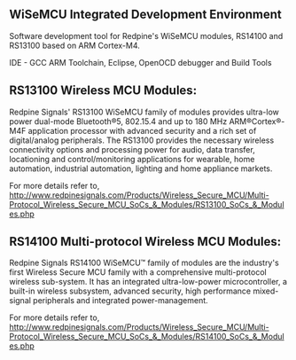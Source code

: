 WiSeMCU Integrated Development Environment
-------------------------------------------------------------

Software development tool for Redpine's WiSeMCU modules, RS14100 and RS13100 based on ARM Cortex-M4.

IDE - GCC ARM Toolchain, Eclipse, OpenOCD debugger and Build Tools

RS13100 Wireless MCU Modules:
----------------------------
Redpine Signals' RS13100 WiSeMCU family of modules provides ultra-low power dual-mode Bluetooth®5, 802.15.4 and up to 180 MHz ARM®Cortex®-M4F application processor with advanced security and a rich set of digital/analog peripherals. The RS13100 provides the necessary wireless connectivity options and processing power for audio, data transfer, locationing and control/monitoring applications for wearable, home automation, industrial automation, lighting and home appliance markets.

For more details refer to,
http://www.redpinesignals.com/Products/Wireless_Secure_MCU/Multi-Protocol_Wireless_Secure_MCU_SoCs_&_Modules/RS13100_SoCs_&_Modules.php 

RS14100 Multi-protocol Wireless MCU Modules:
-------------------------------------------
Redpine Signals RS14100 WiSeMCU™ family of modules are the industry's first Wireless Secure MCU family with a comprehensive multi-protocol wireless sub-system. It has an integrated ultra-low-power microcontroller, a built-in wireless subsystem, advanced security, high performance mixed-signal peripherals and integrated power-management.

For more details refer to,
http://www.redpinesignals.com/Products/Wireless_Secure_MCU/Multi-Protocol_Wireless_Secure_MCU_SoCs_&_Modules/RS14100_SoCs_&_Modules.php
